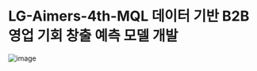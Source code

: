 # LG-Aimers-4th-MQL 데이터 기반 B2B 영업 기회 창출 예측 모델 개발
![image](https://github.com/user-attachments/assets/4a40f050-97d6-4450-8c97-9d08bfab4a5d)
